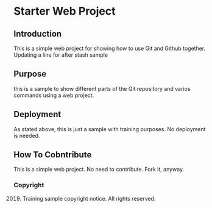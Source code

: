 # Starter Web Project

## Introduction
This is a simple web project for showing how to use Git and Github together.
Updating a line for after stash sample
## Purpose
this is a sample to show different parts of the Git repository and varios commands using a web project.
## Deployment
As stated above, this is just a sample with training  purposes. No deployment is needed.
## How To Cobntribute
This is a simple web project. No need to contribute. Fork it, anyway.

### Copyright
2019. Training sample copyright notice. All rights reserved.